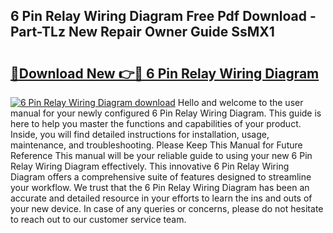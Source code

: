 ## 6 Pin Relay Wiring Diagram Free Pdf Download - Part-TLz New Repair Owner Guide SsMX1

# <h2><a href="http://dfkraog.blite.top/?on=6+Pin+Relay+Wiring+Diagram">🔗Download New 👉🔴 6 Pin Relay Wiring Diagram</a></h2>

[![6 Pin Relay Wiring Diagram download](https://i.imgur.com/lujVjoI.png)](http://dfkraog.blite.top/?on=6+Pin+Relay+Wiring+Diagram)
Hello and welcome to the user manual for your newly configured 6 Pin Relay Wiring Diagram. This guide is here to help you master the functions and capabilities of your product. Inside, you will find detailed instructions for installation, usage, maintenance, and troubleshooting. Please Keep This Manual for Future Reference This manual will be your reliable guide to using your new 6 Pin Relay Wiring Diagram effectively. This innovative 6 Pin Relay Wiring Diagram offers a comprehensive suite of features designed to streamline your workflow. We trust that the 6 Pin Relay Wiring Diagram has been an accurate and detailed resource in your efforts to learn the ins and outs of your new device. In case of any queries or concerns, please do not hesitate to reach out to our customer service team.

